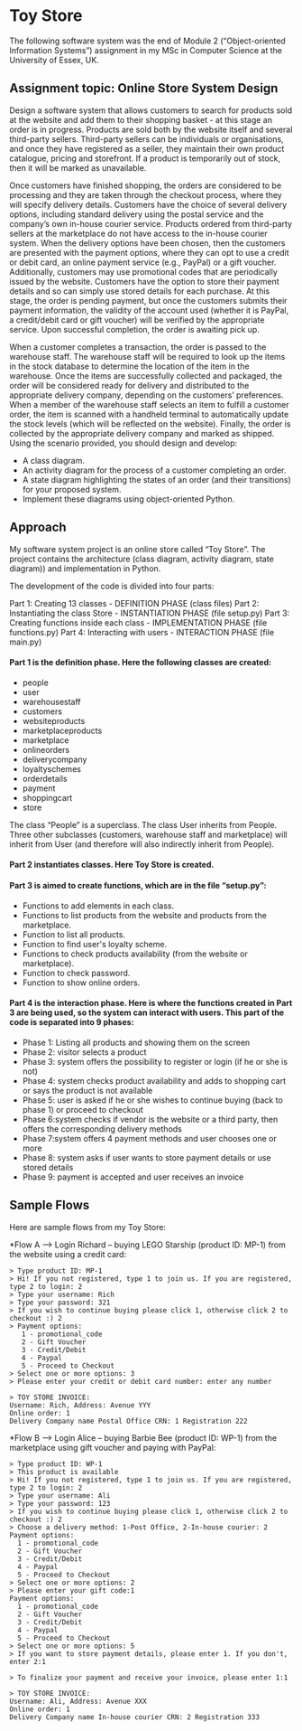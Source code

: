 

# Toy Store 

The following software system was the end of Module 2 (“Object-oriented Information Systems”) assignment in my MSc in Computer Science at the University of Essex, UK. 

## Assignment topic: Online Store System Design 

Design a software system that allows customers to search for products sold at the website and add them to their shopping basket - at this stage an order is in progress. Products are sold both by the website itself and several third-party sellers. Third-party sellers can be individuals or organisations, and once they have registered as a seller, they maintain their own product catalogue, pricing and storefront. If a product is temporarily out of stock, then it will be marked as unavailable.

Once customers have finished shopping, the orders are considered to be processing and they are taken through the checkout process, where they will specify delivery details. Customers have the choice of several delivery options, including standard delivery using the postal service and the company’s own in-house courier service. Products ordered from third-party sellers at the marketplace do not have access to the in-house courier system. When the delivery options have been chosen, then the customers are presented with the payment options, where they can opt to use a credit or debit card, an online payment service (e.g., PayPal) or a gift voucher.  Additionally, customers may use promotional codes that are periodically issued by the website.  Customers have the option to store their payment details and so can simply use stored details for each purchase.  At this stage, the order is pending payment, but once the customers submits their payment information, the validity of the account used (whether it is PayPal, a credit/debit card or gift voucher) will be verified by the appropriate service.  Upon successful completion, the order is awaiting pick up.

When a customer completes a transaction, the order is passed to the warehouse staff.  The warehouse staff will be required to look up the items in the stock database to determine the location of the item in the warehouse. Once the items are successfully collected and packaged, the order will be considered ready for delivery and distributed to the appropriate delivery company, depending on the customers’ preferences. When a member of the warehouse staff selects an item to fulfill a customer order, the item is scanned with a handheld terminal to automatically update the stock levels (which will be reflected on the website). Finally, the order is collected by the appropriate delivery company and marked as shipped.
Using the scenario provided, you should design and develop:

*	A class diagram.
*	An activity diagram for the process of a customer completing an order.
*	A state diagram highlighting the states of an order (and their transitions) for your proposed system.
*	Implement these diagrams using object-oriented Python.
 
## Approach

My software system project is an online store called “Toy Store”. The project contains the architecture (class diagram, activity diagram, state diagram)) and implementation in Python.     

The development of the code is divided into four parts: 

Part 1: Creating 13 classes - DEFINITION PHASE (class files)
Part 2: Instantiating the class Store - INSTANTIATION PHASE (file setup.py)
Part 3: Creating functions inside each class - IMPLEMENTATION PHASE (file functions.py)
Part 4: Interacting with users - INTERACTION PHASE (file main.py)


#### Part 1 is the definition phase. Here the following classes are created:  

* people 
*	user 
*	warehousestaff  
*	customers
*	websiteproducts
*	marketplaceproducts
*	marketplace
*	onlineorders
*	deliverycompany
*	loyaltyschemes
*	orderdetails
*	payment
*	shoppingcart
*	store


The class “People” is a superclass. The class User inherits from People. Three other subclasses (customers, warehouse staff and marketplace) will inherit from User (and therefore will also indirectly inherit from People). 

#### Part 2 instantiates classes. Here Toy Store is created.    

#### Part 3 is aimed to create functions, which are in the file “setup.py”:

*	Functions to add elements in each class. 
*	Functions to list products from the website and products from the marketplace. 
*	Function to list all products. 
*	Function to find user's loyalty scheme.
*	Functions to check products availability (from the website or marketplace).
*	Function to check password.
*	Function to show online orders.


#### Part 4 is the interaction phase. Here is where the functions created in Part 3 are being used, so the system can interact with users. This part of the code is separated into 9 phases:

* Phase 1: Listing all products and showing them on the screen
* Phase 2: visitor selects a product
* Phase 3: system offers the possibility to register or login (if he or she is not)
* Phase 4: system checks product availability and adds to shopping cart or says the product is not available
* Phase 5: user is asked if he or she wishes to continue buying (back to phase 1) or proceed to checkout
* Phase 6:system checks if vendor is the website or a third party, then offers the corresponding delivery methods
* Phase 7:system offers 4 payment methods and user chooses one or more
* Phase 8: system asks if user wants to store payment details or use stored details
* Phase 9: payment is accepted and user receives an invoice

## Sample Flows 

Here are sample flows from my Toy Store: 
 
*Flow A –> Login Richard – buying LEGO Starship (product ID: MP-1) from the website using a credit card: 

```
> Type product ID: MP-1  
> Hi! If you not registered, type 1 to join us. If you are registered, type 2 to login: 2
> Type your username: Rich
> Type your password: 321
> If you wish to continue buying please click 1, otherwise click 2 to checkout :) 2
> Payment options: 
   1 - promotional_code 
   2 - Gift Voucher 
   3 - Credit/Debit 
   4 - Paypal
   5 - Proceed to Checkout
> Select one or more options: 3
> Please enter your credit or debit card number: enter any number

> TOY STORE INVOICE:
Username: Rich, Address: Avenue YYY
Online order: 1
Delivery Company name Postal Office CRN: 1 Registration 222
``` 

*Flow B –> Login Alice – buying Barbie Bee (product ID: WP-1) from the marketplace using gift voucher and paying with PayPal: 

 ```
> Type product ID: WP-1
> This product is available
> Hi! If you not registered, type 1 to join us. If you are registered, type 2 to login: 2
> Type your username: Ali
> Type your password: 123  
> If you wish to continue buying please click 1, otherwise click 2 to checkout :) 2
> Choose a delivery method: 1-Post Office, 2-In-house courier: 2
Payment options: 
   1 - promotional_code 
   2 - Gift Voucher 
   3 - Credit/Debit 
   4 - Paypal
   5 - Proceed to Checkout
> Select one or more options: 2
> Please enter your gift code:1
Payment options: 
   1 - promotional_code 
   2 - Gift Voucher 
   3 - Credit/Debit 
   4 - Paypal
   5 - Proceed to Checkout
> Select one or more options: 5
> If you want to store payment details, please enter 1. If you don't, enter 2:1

> To finalize your payment and receive your invoice, please enter 1:1

> TOY STORE INVOICE:
Username: Ali, Address: Avenue XXX
Online order: 1
Delivery Company name In-house courier CRN: 2 Registration 333
```
